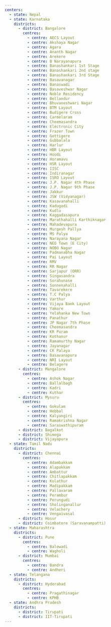 ```yaml
---
centers:
  - state: Nepal
  - state: Karnataka
    districts:
      - district: Bangalore
        centres:
          - centre: AECS Layout
          - centre: Akshaya Nagar
          - centre: Agara
          - centre: Ananth Nagar
          - centre: Arekere
          - centre: B Narayanapura
          - centre: Banashankari 1st Stage
          - centre: Banashankari 2nd stage
          - centre: Banashankari 3rd Stage
          - centre: Basavanagar
          - centre: Banaswadi
          - centre: Basaveshwar Nagar
          - centre: Noble Residency
          - centre: Bellandur
          - centre: Bhuvaneshwari Nagar
          - centre: BTM Layout
          - centre: Budigere Cross
          - centre: Carmelaram
          - centre: Cheemasandra
          - centre: Electronic City
          - centre: Frazer Town
          - centre: Gottigere
          - centre: Gubbalala
          - centre: Harlur
          - centre: HBR Layout
          - centre: Hoodi
          - centre: Horamavu
          - centre: HSR Layout
          - centre: IISC
          - centre: Indiranagar
          - centre: ISRO Layout
          - centre: J.P. Nagar 4th Phase
          - centre: J.P. Nagar 9th Phase
          - centre: Jakkur
          - centre: JSW (Vidyanagar)
          - centre: Kasavanahalli
          - centre: Kadugodi
          - centre: Kudlu
          - centre: Kaggadasapura
          - centre: Marathahalli Karthiknagar
          - centre: Mahadevapura
          - centre: Murgesh Pallya
          - centre: MS Palya
          - centre: Narayana Nagar
          - centre: NEO Town (E City)
          - centre: NOBO Nagar
          - centre: Padmanabha Nagar
          - centre: Pai Layout
          - centre: RMV
          - centre: RR Nagar
          - centre: Sarjapur (ORR)
          - centre: Singasandra
          - centre: Sorahunase
          - centre: Sonnenahalli
          - centre: Tavarekere
          - centre: T.C Palya
          - centre: Varthur
          - centre: Vijaya Bank Layout
          - centre: Yamare
          - centre: Yelahanka New Town
          - centre: Panathur
          - centre: JP Nagar 7th Phase
          - centre: Cheemasandra
          - centre: KR Puram
          - centre: Kothanur
          - centre: Ramamurthy Nagar
          - centre: Jayanagar
          - centre: CK Palaya
          - centre: Basavanapura
          - centre: NRI Layout
          - centre: Belagere
      - district: Mangalore
        centres:
          - centre: Ashok Nagar
          - centre: Ballalbagh
          - centre: Kadri
          - centre: Kuthar
      - district: Mysuru
        centres:
          - centre: Gokulam
          - centre: Hebbal
          - centre: Kalyangiri
          - centre: Ramakrishna Nagar
          - centre: Saraswathipuram
      - district: Bagalkot
      - district: Shimoga
      - district: Vijayapura
  - state: Tamil Nadu
    districts:
      - district: Chennai
        centres:
          - centre: Adambakkam
          - centre: Alapakkam
          - centre: Ambattur
          - centre: Chitlapakkam
          - centre: Kolathur
          - centre: Madipakkam
          - centre: Pallavaram
          - centre: Perambur
          - centre: Perungudi
          - centre: Sholinganallur
          - centre: Velachery
          - centre: Vengaivasal
      - district: Hosur
      - district: Coimbatore (Saravanampatti)
  - state: Maharashtra
    districts:
      - district: Pune
        centres:
          - centre: Balewadi
          - centre: Wagholi
      - district: Mumbai
        centres:
          - centre: Bandra
          - centre: Andheri
  - state: Telangana
    districts:
      - district: Hyderabad
        centres:
          - centre: Pragathinagar
          - centre: KPHB
  - state: Andhra Pradesh
    districts:
      - district: Tirupati
      - district: IIT-Tirupati
---
```


